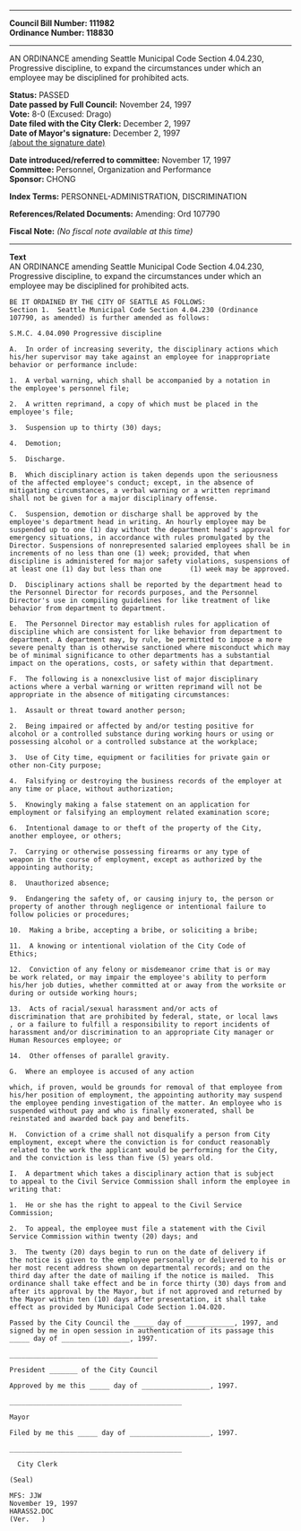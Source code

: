 * * * * *  
  
**Council Bill Number: [](#h0)[](#h2)111982**   
**Ordinance Number: 118830**  
  
* * * * *  
  
AN ORDINANCE amending Seattle Municipal Code Section 4.04.230, Progressive discipline, to expand the circumstances under which an employee may be disciplined for prohibited acts.  
  
**Status:** PASSED   
**Date passed by Full Council:** November 24, 1997   
**Vote:** 8-0 (Excused: Drago)   
**Date filed with the City Clerk:** December 2, 1997   
**Date of Mayor's signature:** December 2, 1997   
[(about the signature date)](/~public/approvaldate.htm)   
  
  
**Date introduced/referred to committee:** November 17, 1997   
**Committee:** Personnel, Organization and Performance   
**Sponsor:** CHONG   
  
**Index Terms:** PERSONNEL-ADMINISTRATION, DISCRIMINATION  
  
**References/Related Documents:** Amending: Ord 107790  
  
**Fiscal Note:** *(No fiscal note available at this time)*  
  
* * * * *  
  
**Text**  
    AN ORDINANCE amending Seattle Municipal Code Section 4.04.230,  
    Progressive discipline, to expand the circumstances under which an  
    employee may be disciplined for prohibited acts.  
  
    BE IT ORDAINED BY THE CITY OF SEATTLE AS FOLLOWS:  
    Section 1.  Seattle Municipal Code Section 4.04.230 (Ordinance  
    107790, as amended) is further amended as follows:  
  
    S.M.C. 4.04.090 Progressive discipline  
  
    A.  In order of increasing severity, the disciplinary actions which  
    his/her supervisor may take against an employee for inappropriate  
    behavior or performance include:  
  
    1.  A verbal warning, which shall be accompanied by a notation in  
    the employee's personnel file;  
  
    2.  A written reprimand, a copy of which must be placed in the  
    employee's file;  
  
    3.  Suspension up to thirty (30) days;  
  
    4.  Demotion;  
  
    5.  Discharge.  
  
    B.  Which disciplinary action is taken depends upon the seriousness  
    of the affected employee's conduct; except, in the absence of  
    mitigating circumstances, a verbal warning or a written reprimand  
    shall not be given for a major disciplinary offense.  
  
    C.  Suspension, demotion or discharge shall be approved by the  
    employee's department head in writing. An hourly employee may be  
    suspended up to one (1) day without the department head's approval for  
    emergency situations, in accordance with rules promulgated by the  
    Director. Suspensions of nonrepresented salaried employees shall be in  
    increments of no less than one (1) week; provided, that when  
    discipline is administered for major safety violations, suspensions of  
    at least one (1) day but less than one       (1) week may be approved.  
  
    D.  Disciplinary actions shall be reported by the department head to  
    the Personnel Director for records purposes, and the Personnel  
    Director's use in compiling guidelines for like treatment of like  
    behavior from department to department.  
  
    E.  The Personnel Director may establish rules for application of  
    discipline which are consistent for like behavior from department to  
    department. A department may, by rule, be permitted to impose a more  
    severe penalty than is otherwise sanctioned where misconduct which may  
    be of minimal significance to other departments has a substantial  
    impact on the operations, costs, or safety within that department.  
  
    F.  The following is a nonexclusive list of major disciplinary  
    actions where a verbal warning or written reprimand will not be  
    appropriate in the absence of mitigating circumstances:  
  
    1.  Assault or threat toward another person;  
  
    2.  Being impaired or affected by and/or testing positive for  
    alcohol or a controlled substance during working hours or using or  
    possessing alcohol or a controlled substance at the workplace;  
  
    3.  Use of City time, equipment or facilities for private gain or  
    other non-City purpose;  
  
    4.  Falsifying or destroying the business records of the employer at  
    any time or place, without authorization;  
  
    5.  Knowingly making a false statement on an application for  
    employment or falsifying an employment related examination score;  
  
    6.  Intentional damage to or theft of the property of the City,  
    another employee, or others;  
  
    7.  Carrying or otherwise possessing firearms or any type of  
    weapon in the course of employment, except as authorized by the  
    appointing authority;  
  
    8.  Unauthorized absence;  
  
    9.  Endangering the safety of, or causing injury to, the person or  
    property of another through negligence or intentional failure to  
    follow policies or procedures;  
  
    10.  Making a bribe, accepting a bribe, or soliciting a bribe;  
  
    11.  A knowing or intentional violation of the City Code of  
    Ethics;  
  
    12.  Conviction of any felony or misdemeanor crime that is or may  
    be work related, or may impair the employee's ability to perform  
    his/her job duties, whether committed at or away from the worksite or  
    during or outside working hours;  
  
    13.  Acts of racial/sexual harassment and/or acts of  
    discrimination that are prohibited by federal, state, or local laws  
    , or a failure to fulfill a responsibility to report incidents of  
    harassment and/or discrimination to an appropriate City manager or  
    Human Resources employee; or  
  
    14.  Other offenses of parallel gravity.  
  
    G.  Where an employee is accused of any action  
  
    which, if proven, would be grounds for removal of that employee from  
    his/her position of employment, the appointing authority may suspend  
    the employee pending investigation of the matter. An employee who is  
    suspended without pay and who is finally exonerated, shall be  
    reinstated and awarded back pay and benefits.  
  
    H.  Conviction of a crime shall not disqualify a person from City  
    employment, except where the conviction is for conduct reasonably  
    related to the work the applicant would be performing for the City,  
    and the conviction is less than five (5) years old.  
  
    I.  A department which takes a disciplinary action that is subject  
    to appeal to the Civil Service Commission shall inform the employee in  
    writing that:  
  
    1.  He or she has the right to appeal to the Civil Service  
    Commission;  
  
    2.  To appeal, the employee must file a statement with the Civil  
    Service Commission within twenty (20) days; and  
  
    3.  The twenty (20) days begin to run on the date of delivery if  
    the notice is given to the employee personally or delivered to his or  
    her most recent address shown on departmental records; and on the  
    third day after the date of mailing if the notice is mailed.  This  
    ordinance shall take effect and be in force thirty (30) days from and  
    after its approval by the Mayor, but if not approved and returned by  
    the Mayor within ten (10) days after presentation, it shall take  
    effect as provided by Municipal Code Section 1.04.020.  
  
    Passed by the City Council the _____ day of ____________, 1997, and  
    signed by me in open session in authentication of its passage this  
    _____ day of _________________, 1997.  
  
    _____________________________________  
  
    President _______ of the City Council  
  
    Approved by me this _____ day of _________________, 1997.  
  
    ___________________________________________  
  
    Mayor  
  
    Filed by me this _____ day of ____________________, 1997.  
  
    ___________________________________________  
  
      City Clerk  
  
    (Seal)  
  
    MFS: JJW  
    November 19, 1997  
    HARASS2.DOC  
    (Ver.   )  
